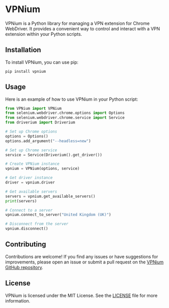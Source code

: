 # VPNium

VPNium is a Python library for managing a VPN extension for Chrome WebDriver. It provides a convenient way to control and interact with a VPN extension within your Python scripts.

## Installation

To install VPNium, you can use pip:

```shell
pip install vpnium
```

## Usage

Here is an example of how to use VPNium in your Python script:

```python
from VPNium import VPNium
from selenium.webdriver.chrome.options import Options
from selenium.webdriver.chrome.service import Service
from driverium import Driverium

# Set up Chrome options
options = Options()
options.add_argument("--headless=new")

# Set up Chrome service
service = Service(Driverium().get_driver())

# Create VPNium instance
vpnium = VPNium(options, service)

# Get driver instance
driver = vpnium.driver

# Get available servers
servers = vpnium.get_available_servers()
print(servers)

# Connect to a server
vpnium.connect_to_server("United Kingdom (UK)")

# Disconnect from the server
vpnium.disconnect()

```

## Contributing

Contributions are welcome! If you find any issues or have suggestions for improvements, please open an issue or submit a pull request on the [VPNium GitHub repository](https://github.com/d3kxrma/vpnium).


## License

VPNium is licensed under the MIT License. See the [LICENSE](https://github.com/d3kxrma/vpnium/blob/main/LICENSE) file for more information.

